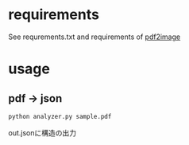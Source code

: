 
# requirements

See requrements.txt and requirements of [pdf2image](https://github.com/Belval/pdf2image)

# usage

## pdf -> json

```sh
python analyzer.py sample.pdf
```
out.jsonに構造の出力


